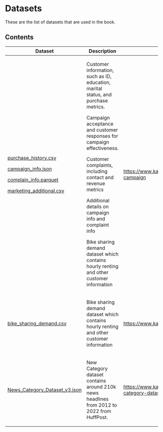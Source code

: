 # Datasets
 
These are the list of datasets that are used in the book.


## Contents

| Dataset                |  Description                         | Source                         |
| ----------------------------|  -------------------------------- | -------------------------------|
| <p>[purchase_history.csv](../datasets/purchase_history.csv) </p><p> [campaign_info.json](../datasets/campaign_info.json)</p><p> [complain_info.parquet](../datasets/complain_info.parquet) </p> <p> [marketing_additional.csv](../datasets/marketing_additional.csv) </p>   | <p>Customer information, such as ID, education, marital status, and purchase metrics. </p><p> Campaign acceptance and customer responses for campaign effectiveness.</p><p> Customer complaints, including contact and revenue metrics </p> <p> Additional details on campaign info and complaint info </p> <p> Bike sharing demand dataset which contains hourly renting and other customer information </p> | https://www.kaggle.com/datasets/rodsaldanha/arketing-campaign 
| <p> [bike_sharing_demand.csv](../datasets/bike_sharing_demand.csv) </p> | <p> Bike sharing demand dataset which contains hourly renting and other customer information </p> | https://www.kaggle.com/c/bike-sharing-demand/
| <p> [News_Category_Dataset_v3.json](../datasets/News_Category_Dataset_v3.json) </p> | <p> New Category dataset contains around 210k news headlines from 2012 to 2022 from HuffPost. </p> | https://www.kaggle.com/datasets/rmisra/news-category-dataset

 








